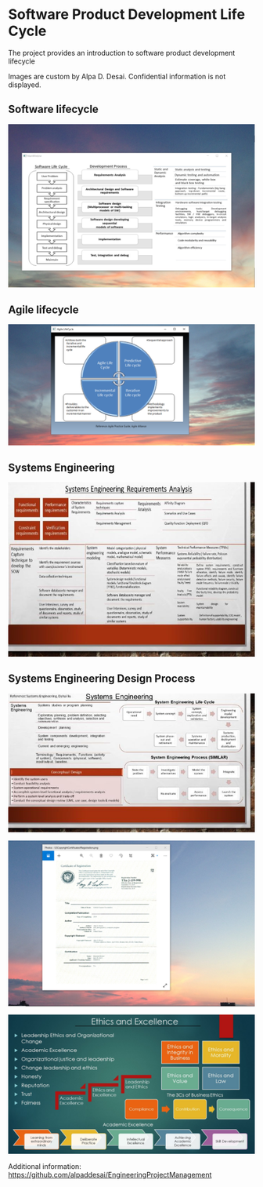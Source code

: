 # Software Product Development Life Cycle

The project provides an introduction to software product development lifecycle

Images are custom by Alpa D. Desai. Confidential information is not displayed.

## Software lifecycle
![image](SoftwareDevelopmentCycle.png)

## Agile lifecycle
![image](AgileLifeCycle.png)

## Systems Engineering
![image](DesignProcessImage2.jpg)

## Systems Engineering Design Process
![image](DesignProcessImage1.jpg)

![image](USCopyrightCertificate.png)

![image](Ethics.jpg)

Additional information: https://github.com/alpaddesai/EngineeringProjectManagement
